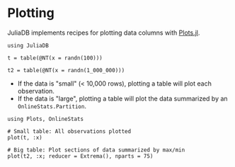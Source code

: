# Plotting

JuliaDB implements recipes for plotting data columns with [Plots.jl](https://github.com/JuliaPlots/Plots.jl).

```
using JuliaDB

t = table(@NT(x = randn(100)))

t2 = table(@NT(x = randn(1_000_000)))
```

- If the data is "small" (< 10,000 rows), plotting a table will plot each observation.  
- If the data is "large", plotting a table will plot the data summarized by an `OnlineStats.Partition`.  

```
using Plots, OnlineStats

# Small table: All observations plotted
plot(t, :x) 

# Big table: Plot sections of data summarized by max/min
plot(t2, :x; reducer = Extrema(), nparts = 75)
```